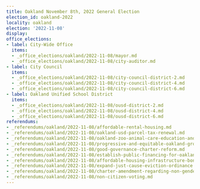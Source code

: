 ```yaml
---
title: Oakland November 8th, 2022 General Election
election_id: oakland-2022
locality: oakland
election: '2022-11-08'
display: 
office_elections:
- label: City-Wide Office
  items:
  - _office_elections/oakland/2022-11-08/mayor.md
  - _office_elections/oakland/2022-11-08/city-auditor.md
- label: City Council
  items:
  - _office_elections/oakland/2022-11-08/city-council-district-2.md
  - _office_elections/oakland/2022-11-08/city-council-district-4.md
  - _office_elections/oakland/2022-11-08/city-council-district-6.md
- label: Oakland Unified School District
  items:
  - _office_elections/oakland/2022-11-08/ousd-district-2.md
  - _office_elections/oakland/2022-11-08/ousd-district-4.md
  - _office_elections/oakland/2022-11-08/ousd-district-6.md
referendums:
- _referendums/oakland/2022-11-08/affordable-rental-housing.md
- _referendums/oakland/2022-11-08/oakland-usd-parcel-tax-renewal.md
- _referendums/oakland/2022-11-08/oakland-zoo-animal-care-education-and-improvement.md
- _referendums/oakland/2022-11-08/progressive-and-equitable-oakland-gross-receipts-tax.md
- _referendums/oakland/2022-11-08/good-governance-charter-reform.md
- _referendums/oakland/2022-11-08/establish-public-financing-for-oakland-elections.md
- _referendums/oakland/2022-11-08/affordable-housing-infrastructure-bond.md
- _referendums/oakland/2022-11-08/expand-just-cause-eviction-ordinance.md
- _referendums/oakland/2022-11-08/charter-amendment-regarding-non-gendered-language.md
- _referendums/oakland/2022-11-08/non-citizen-voting.md
---
```

